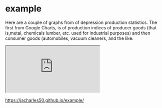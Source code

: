 # example
Here are a couple of graphs from of depression production statistics.  The first from Google Charts,  is of production indices of producer goods (that is,metal, chemicals lumber, etc. used for industrial purposes)  and then consumer goods (automobiles, vacuum cleaners,  and the like.

<iframe src="https://docs.google.com/spreadsheets/d/e/2PACX-1vSZhQ87qVl-gxcescFJZ-jiKmse1PXtbhe6TxXrXj3KnG4gpeuJC6fe43vNsgLyZBIqSYsTkz4zHJgY/pubchart?oid=1634783592&format=interactive"></iframe>


https://jacharles50.github.io/example/
